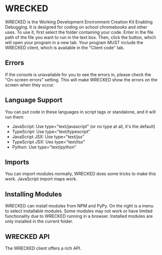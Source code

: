 # WRECKED
WRECKED is the Working Development Environment Creation Kit Enabling Debugging. It is designed for coding on school 
chromebooks and other uses. To use it, first select the folder containing your code. Enter in the file path of the 
file you want to run in the text box. Then, click the button, which will open your program in a new tab. Your program 
MUST include the WRECKED client, which is available in the "Client code" tab.
## Errors
If the console is unavailable for you to see the errors in, please check the "On-screen errors" setting. This will 
make WRECKED show the errors on the screen when they occur.
## Language Support
You can put code in these languages in script tags or standalone, and it will run them:
* JavaScript: Use type="text/javascript" (or no type at all, it's the default)
* TypeScript: Use type="text/typescript"
* JavaScript JSX: Use type="text/jsx"
* TypeScript JSX: Ues type="text/tsx"
* Python: Use type="text/python"
## Imports
You can import modules normally, WRECKED does some tricks to make this work. JavaScript import maps work.
## Installing Modules
WRECKED can install modules from NPM and PyPy. On the right is a menu to select installable modules. Some modules 
may not work or have limited functionality due to WRECKED running in a browser. Installed modules are only installed
in the current folder.
## WRECKED API
The WRECKED client offers a rich API.
